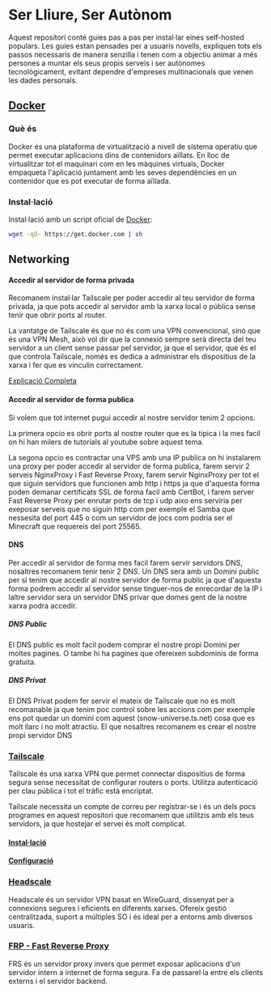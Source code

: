 # Ser Lliure, Ser Autònom
Aquest repositori conté guies pas a pas per instal·lar eines self-hosted populars. Les guies estan pensades per a usuaris novells, expliquen tots els passos necessaris de manera senzilla i tenen com a objectiu animar a més persones a muntar els seus propis serveis i ser autònomes tecnològicament, evitant dependre d'empreses multinacionals que venen les dades personals.

## [Docker](https://github.com/docker)
### Què és
Docker és una plataforma de virtualització a nivell de sistema operatiu que permet executar aplicacions dins de contenidors aïllats. En lloc de virtualitzar tot el maquinari com en les màquines virtuals, Docker empaqueta l'aplicació juntament amb les seves dependències en un contenidor que es pot executar de forma aïllada.

### Instal·lació
Instal·lació amb un script oficial de [Docker](https://github.com/docker/docker-install):

```bash
wget -qO- https://get.docker.com | sh
```

## Networking
#### Accedir al servidor de forma privada
Recomanem instal·lar Tailscale per poder accedir al teu servidor de forma privada, ja que pots accedir al servidor amb la xarxa local o pública sense tenir que obrir ports al router.

La vantatge de Tailscale és que no és com una VPN convencional, sinó que és una VPN Mesh, això vol dir que la connexió sempre serà directa del teu servidor a un client sense passar pel servidor, ja que el servidor, que és el que controla Tailscale, només es dedica a administrar els dispositius de la xarxa i fer que es vinculin correctament.

[Explicació Completa](https://tailscale.com/blog/how-tailscale-works/)
#### Accedir al servidor de forma publica
Si volem que tot internet pugui accedir al nostre servidor tenim 2 opcions.

La primera opcio es obrir ports al nostre router que es la tipica i la mes facil on hi han milers de tutorials al youtube sobre aquest tema.

La segona opcio es contractar una VPS amb una IP publica on hi instalarem una proxy per poder accedir al servidor de forma publica, farem servir 2 serveis NginxProxy i Fast Reverse Proxy, farem servir NginxProxy per tot el que siguin servidors que funcionen amb http i https ja que d'aquesta forma poden demanar certificats SSL de forma facil amb CertBot, i farem server Fast Reverse Proxy per enrutar ports de tcp i udp aixo ens serviria per exeposar serveis que no siguin http com per exemple el Samba que nessesita del port 445 o com un servidor de jocs com podria ser el Minecraft que requereis del port 25565.

#### DNS
Per accedir al servidor de forma mes facil farem servir servidors DNS, nosaltres recomanem tenir tenir 2 DNS. Un DNS sera amb un Domini public per si tenim que accedir al nostre servidor de forma public ja que d'aquesta forma podrem accedir al servidor sense tinguer-nos de enrecordar de la IP i laltre servidor sera un servidor DNS privar que domes gent de la nostre xarxa podra accedir.

##### DNS Public
El DNS public es molt facil podem comprar el nostre propi Domini per moltes pagines. O tambe hi ha pagines que ofereixen subdominis de forma gratuita.

##### DNS Privat
El DNS Privat podem fer servir el mateix de Tailscale que no es molt recomanable ja que tenim poc control sobre les accions com per exemple ens pot quedar un domini com aquest (snow-universe.ts.net) cosa que es molt llarc i no molt atractiu. El que nosaltres recomanem es crear el nostre propi servidor DNS

### [Tailscale](https://tailscale.com/)
Tailscale és una xarxa VPN que permet connectar dispositius de forma segura sense necessitat de configurar routers o ports. Utilitza autenticació per clau pública i tot el tràfic està encriptat.

Tailscale necessita un compte de correu per registrar-se i és un dels pocs programes en aquest repositori que recomanem que utilitzis amb els teus servidors, ja que hostejar el servei és molt complicat.

#### [Instal·lació](https://tailscale.com/download/)
#### [Configuració](https://login.tailscale.com/admin)
### [Headscale](https://github.com/Otorexer/SerLliure/tree/main/Serveis/Headscale)
Headscale és un servidor VPN basat en WireGuard, dissenyat per a connexions segures i eficients en diferents xarxes. Ofereix gestió centralitzada, suport a múltiples SO i és ideal per a entorns amb diversos usuaris.

### [FRP - Fast Reverse Proxy](https://github.com/Otorexer/SerLliure/tree/main/Serveis/FRP)
FRS és un servidor proxy invers que permet exposar aplicacions d'un servidor intern a internet de forma segura. Fa de passarel·la entre els clients externs i el servidor backend.
